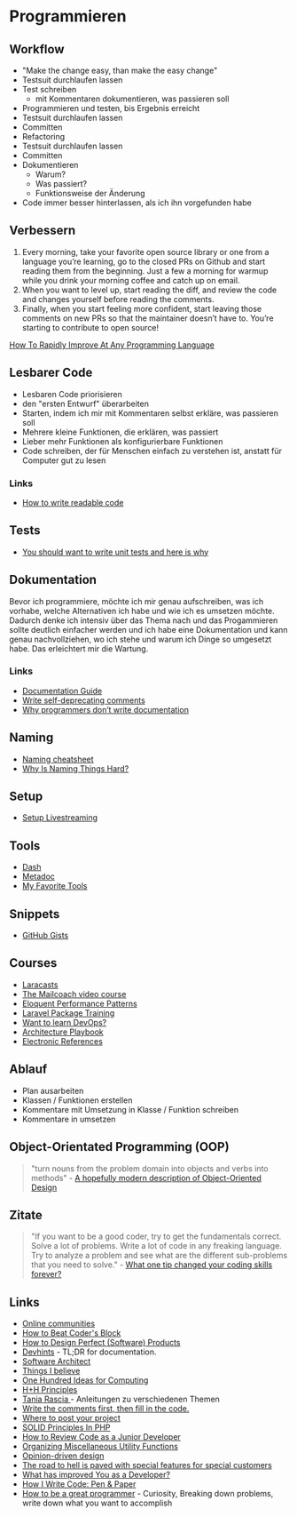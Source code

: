 # Programmieren

## Workflow

- "Make the change easy, than make the easy change"
- Testsuit durchlaufen lassen
- Test schreiben
    + mit Kommentaren dokumentieren, was passieren soll
- Programmieren und testen, bis Ergebnis erreicht
- Testsuit durchlaufen lassen
- Committen
- Refactoring
- Testsuit durchlaufen lassen
- Committen
- Dokumentieren
    + Warum?
    + Was passiert?
    + Funktionsweise der Änderung
- Code immer besser hinterlassen, als ich ihn vorgefunden habe

## Verbessern

1. Every morning, take your favorite open source library or one from a language you’re learning, go to the closed PRs on Github and start reading them from the beginning. Just a few a morning for warmup while you drink your morning coffee and catch up on email.
2. When you want to level up, start reading the diff, and review the code and changes yourself before reading the comments. 
3. Finally, when you start feeling more confident, start leaving those comments on new PRs so that the maintainer doesn’t have to. You’re starting to contribute to open source!

[How To Rapidly Improve At Any Programming Language](https://www.cbui.dev/how-to-rapidly-improve-at-any-programming-language/)

## Lesbarer Code

- Lesbaren Code priorisieren
- den "ersten Entwurf" überarbeiten
- Starten, indem ich mir mit Kommentaren selbst erkläre, was passieren soll
- Mehrere kleine Funktionen, die erklären, was passiert
- Lieber mehr Funktionen als konfigurierbare Funktionen
- Code schreiben, der für Menschen einfach zu verstehen ist, anstatt für Computer gut zu lesen

### Links

- [How to write readable code](http://jeremymikkola.com/posts/2021_02_02_how_to_write_readable_code.html)

## Tests

- [You should want to write unit tests and here is why](https://dev.to/jbszczepaniak/you-should-want-to-write-tests-and-here-is-why-4bi5)

## Dokumentation

Bevor ich programmiere, möchte ich mir genau aufschreiben, was ich vorhabe, welche Alternativen ich habe und wie ich es umsetzen möchte. Dadurch denke ich intensiv über das Thema nach und das Progammieren sollte deutlich einfacher werden und ich habe eine Dokumentation und kann genau nachvollziehen, wo ich stehe und warum ich Dinge so umgesetzt habe. Das erleichtert mir die Wartung.

### Links

- [Documentation Guide](https://www.writethedocs.org/guide/index.html)
- [Write self-deprecating comments](https://thepugautomatic.com/2021/02/write-self-deprecating-comments/)
- [Why programmers don’t write documentation](https://kislayverma.com/programming/why-programmers-dont-write-documentation/)

## Naming

- [Naming cheatsheet](https://github.com/kettanaito/naming-cheatsheet)
- [Why Is Naming Things Hard?](https://neilkakkar.com/why-is-naming-things-hard.html)

## Setup

- [Setup Livestreaming](https://mattstauffer.com/blog/setting-up-your-webcam-lights-and-audio-for-remote-work-podcasting-videos-and-streaming/)

## Tools

- [Dash](https://kapeli.com/dash)
- [Metadoc](https://beta.metadoc.io/)
- [My Favorite Tools](https://gedd.ski/post/favorite-tools/)

## Snippets

- [GitHub Gists](https://github.com/nikitavoloboev/knowledge/blob/aaaef58e798f17cb4535d594c29318908d3dbd43/sharing/my-gists.md)

## Courses

- [Laracasts](https://laracasts.com/)
- [The Mailcoach
video course](https://mailcoach.app/videos)
- [Eloquent Performance Patterns](https://eloquent-course.reinink.ca/)
- [Laravel Package Training](https://laravelpackage.training/)
- [Want to learn DevOps?](https://www.freecodecamp.org/news/devops-prerequisites-course/)
- [Architecture Playbook](https://nocomplexity.com/documents/arplaybook/index.html)
- [Electronic References](https://csgordon.github.io/books.html)

## Ablauf

- Plan ausarbeiten
- Klassen / Funktionen erstellen
- Kommentare mit Umsetzung in Klasse / Funktion schreiben
- Kommentare in umsetzen

## Object-Orientated Programming (OOP)

> "turn nouns from the problem domain into objects and verbs into methods" - [A hopefully modern description of Object-Oriented Design](https://www.sicpers.info/2021/05/a-hopefully-modern-description-of-object-oriented-design/)

## Zitate

> "If you want to be a good coder, try to get the fundamentals correct. Solve a lot of problems. Write a lot of code in any freaking language. Try to analyze a problem and see what are the different sub-problems that you need to solve." - [What one tip changed your coding skills forever?](https://qr.ae/pGnJLd)

## Links

- [Online communities](https://twitter.com/jsjoeio/status/1276911919845310465)
- [How to Beat Coder's Block](https://www.freecodecamp.org/news/how-to-beat-coders-block-and-stay-productive/)
- [How to Design Perfect (Software) Products](http://hintjens.com/blog:19)
- [Devhints](https://devhints.io/) - TL;DR for documentation.
- [Software Architect](https://github.com/justinamiller/SoftwareArchitect)
- [Things I believe](https://gist.github.com/stettix/5bb2d99e50fdbbd15dd9622837d14e2b)
- [One Hundred Ideas for Computing](https://samsquire.github.io/ideas/)
- [H+H Principles](https://github.com/hplush/hplu.sh/blob/master/principles.md)
- [Tania Rascia
](https://www.taniarascia.com/blog/) - Anleitungen zu verschiedenen Themen
- [Write the comments first, then fill in the code.](https://www.reddit.com/r/AskComputerScience/comments/gx7b8r/what_one_tip_changed_your_coding_skills_forever/)
- [Where to post your project](https://www.notion.so/Where-to-post-your-project-bc6ce54240884770b2467c3b0f7c1624)
- [SOLID Principles In PHP](https://www.hashbangcode.com/article/solid-principles-php)
- [How to Review Code as a Junior Developer](https://medium.com/pinterest-engineering/how-to-review-code-as-a-junior-developer-10ffb7846958)
- [Organizing Miscellaneous Utility Functions](https://afilina.com/misc-util-functions)
- [Opinion-driven design](https://stitcher.io/blog/opinion-driven-design)
- [The road to hell is paved with special features for special customers](https://twitter.com/mostalive/status/1415983044935274506)
- [What has improved You as a Developer?](https://news.ycombinator.com/item?id=28085189)
- [How I Write Code: Pen & Paper](https://noteflakes.com/articles/2021-09-02-how-i-write-code-pen-paper)
- [How to be a great programmer](https://www.youtube.com/watch?v=XklQac5WLs4) - Curiosity, Breaking down problems, write down what you want to accomplish 

